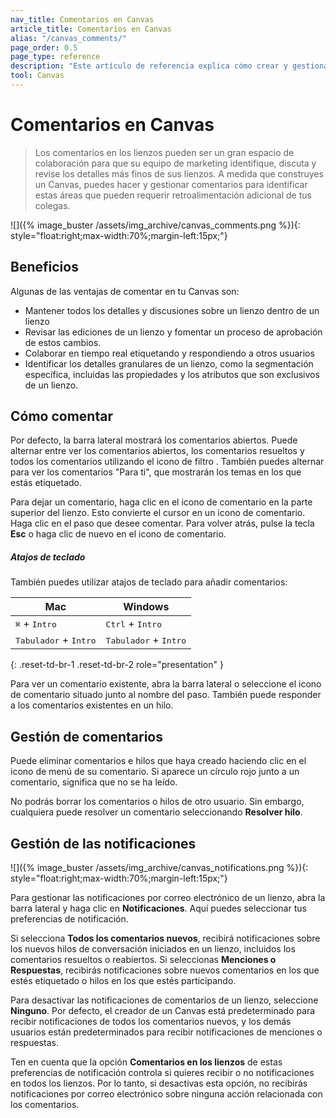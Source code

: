```yaml
---
nav_title: Comentarios en Canvas
article_title: Comentarios en Canvas
alias: "/canvas_comments/"
page_order: 0.5
page_type: reference
description: "Este artículo de referencia explica cómo crear y gestionar comentarios en tus lienzos."
tool: Canvas
---
```


# Comentarios en Canvas

> Los comentarios en los lienzos pueden ser un gran espacio de colaboración para que su equipo de marketing identifique, discuta y revise los detalles más finos de sus lienzos. A medida que construyes un Canvas, puedes hacer y gestionar comentarios para identificar estas áreas que pueden requerir retroalimentación adicional de tus colegas.

![]({% image_buster /assets/img_archive/canvas_comments.png %}){: style="float:right;max-width:70%;margin-left:15px;"}

## Beneficios

Algunas de las ventajas de comentar en tu Canvas son:
- Mantener todos los detalles y discusiones sobre un lienzo dentro de un lienzo
- Revisar las ediciones de un lienzo y fomentar un proceso de aprobación de estos cambios.
- Colaborar en tiempo real etiquetando y respondiendo a otros usuarios 
- Identificar los detalles granulares de un lienzo, como la segmentación específica, incluidas las propiedades y los atributos que son exclusivos de un lienzo.

## Cómo comentar

Por defecto, la barra lateral mostrará los comentarios abiertos. Puede alternar entre ver los comentarios abiertos, los comentarios resueltos y todos los comentarios utilizando el icono de filtro <i class="fa-solid fa-sliders"></i>. También puedes alternar para ver los comentarios "Para ti", que mostrarán los temas en los que estás etiquetado.

Para dejar un comentario, haga clic en el icono de comentario <i class="fas fa-comment"></i> en la parte superior del lienzo. Esto convierte el cursor en un icono de comentario. Haga clic en el paso que desee comentar. Para volver atrás, pulse la tecla **Esc** o haga clic de nuevo en el icono de comentario. 

##### Atajos de teclado

También puedes utilizar atajos de teclado para añadir comentarios:

| Mac | Windows |
| --- | --- |
| <kbd>⌘</kbd> + <kbd>Intro</kbd> | <kbd>Ctrl</kbd> + <kbd>Intro</kbd>|
| <kbd>Tabulador</kbd> + <kbd>Intro</kbd> | <kbd>Tabulador</kbd> + <kbd>Intro</kbd> |
{: .reset-td-br-1 .reset-td-br-2 role="presentation" }

Para ver un comentario existente, abra la barra lateral o seleccione el icono de comentario <i class="fas fa-comment"></i> situado junto al nombre del paso. También puede responder a los comentarios existentes en un hilo. 

## Gestión de comentarios

Puede eliminar comentarios e hilos que haya creado haciendo clic en el icono de menú <i class="fa-solid fa-ellipsis-vertical"></i> de su comentario. Si aparece un círculo rojo junto a un comentario, significa que no se ha leído.

No podrás borrar los comentarios o hilos de otro usuario. Sin embargo, cualquiera puede resolver un comentario seleccionando **Resolver hilo**.

## Gestión de las notificaciones

![]({% image_buster /assets/img_archive/canvas_notifications.png %}){: style="float:right;max-width:70%;margin-left:15px;"}

Para gestionar las notificaciones por correo electrónico de un lienzo, abra la barra lateral y haga clic en <i class="fa-solid fa-bell"></i> **Notificaciones**. Aquí puedes seleccionar tus preferencias de notificación.

Si selecciona **Todos los comentarios nuevos**, recibirá notificaciones sobre los nuevos hilos de conversación iniciados en un lienzo, incluidos los comentarios resueltos o reabiertos. Si seleccionas **Menciones o Respuestas**, recibirás notificaciones sobre nuevos comentarios en los que estés etiquetado o hilos en los que estés participando.

Para desactivar las notificaciones de comentarios de un lienzo, seleccione **Ninguno**. Por defecto, el creador de un Canvas está predeterminado para recibir notificaciones de todos los comentarios nuevos, y los demás usuarios están predeterminados para recibir notificaciones de menciones o respuestas.

Ten en cuenta que la opción **Comentarios en los lienzos** de estas preferencias de notificación controla si quieres recibir o no notificaciones en todos los lienzos. Por lo tanto, si desactivas esta opción, no recibirás notificaciones por correo electrónico sobre ninguna acción relacionada con los comentarios.


